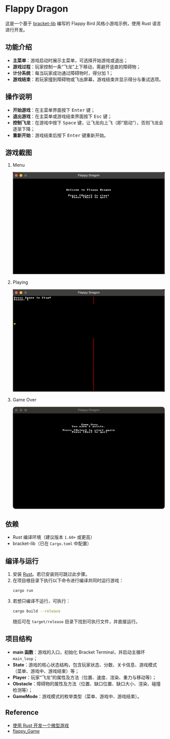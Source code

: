 # Flappy Dragon

这是一个基于 [bracket-lib](https://crates.io/crates/bracket-lib) 编写的 Flappy Bird 风格小游戏示例，使用 Rust 语言进行开发。

## 功能介绍

- **主菜单**：游戏启动时展示主菜单，可选择开始游戏或退出；
- **游戏过程**：玩家控制一条“飞龙”上下移动，需避开竖直的障碍物；
- **计分系统**：每当玩家成功通过障碍物时，得分加 1；
- **游戏结束**：若玩家撞到障碍物或飞出屏幕，游戏结束并显示得分与重试选项。

## 操作说明

- **开始游戏**：在主菜单界面按下 <kbd>Enter</kbd> 键；
- **退出游戏**：在主菜单或游戏结束界面按下 <kbd>Esc</kbd> 键；
- **控制飞龙**：在游戏中按下 <kbd>Space</kbd> 键，让飞龙向上飞（即“扇动”），否则飞龙会逐渐下降；
- **重新开始**：游戏结束后按下 <kbd>Enter</kbd> 键重新开始。

## 游戏截图

1. Menu 

   ![Menu](./images/menu.png)

2. Playing

   ![Playing](./images/playing.png)

3. Game Over

   ![Game Over](./images/gameover.png)

## 依赖

- Rust 编译环境（建议版本 `1.60+` 或更高）
- bracket-lib（已在 `Cargo.toml` 中配置）

## 编译与运行

1. 安装 [Rust](https://www.rust-lang.org/)。若已安装则可跳过此步骤。
2. 在项目根目录下执行以下命令进行编译并同时运行游戏：
   ```bash
   cargo run
   ```
3. 若想只编译不运行，可执行：
   ```bash
   cargo build --release
   ```
   随后可在 `target/release` 目录下找到可执行文件，并直接运行。

## 项目结构

- **main 函数**：游戏的入口，初始化 Bracket Terminal，并启动主循环 `main_loop`；
- **State**：游戏的核心状态结构，包含玩家状态、分数、关卡信息、游戏模式（菜单、游戏中、游戏结束）等；
- **Player**：玩家“飞龙”的属性及方法（位置、速度、渲染、重力与移动等）；
- **Obstacle**：障碍物的属性及方法（位置、缺口位置、缺口大小、渲染、碰撞检测等）；
- **GameMode**：游戏模式的枚举类型（菜单、游戏中、游戏结束）。

## Reference

- [使用 Rust 开发一个微型游戏](https://www.bilibili.com/video/BV1vM411J74S?spm_id_from=333.788.videopod.episodes&vd_source=08f6061352a48592300531e0cfa0e49b)
- [flappy_Game](https://github.com/dweb-channel/flappy_Game/tree/main)